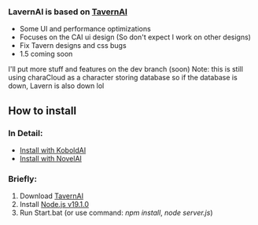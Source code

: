 ### LavernAI is based on [TavernAI](https://github.com/TavernAI/TavernAI "TavernAI")
- Some UI and performance optimizations
- Focuses on the CAI ui design (So don't expect I work on other designs)
- Fix Tavern designs and css bugs
- 1.5 coming soon

I'll put more stuff and features on the dev branch (soon)
Note: this is still using charaCloud as a character storing database so if the database is down, Lavern is also down lol

## How to install
### In Detail:
* [Install with KoboldAI](https://github.com/TavernAI/TavernAI/wiki/How-to-install)<br>
* [Install with NovelAI](https://github.com/TavernAI/TavernAI/wiki/How-to-install-Novel)<br>
### Briefly:
1. Download [TavernAI](https://github.com/TavernAI/TavernAI/archive/refs/heads/main.zip)
2. Install [Node.js v19.1.0](https://nodejs.org/download/release/v19.1.0/)
3. Run Start.bat (or use command: *npm install*, *node server.js*)



